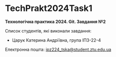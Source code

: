 # TechPrakt2024Task1
**Технологічна практика 2024. Git. Завдання №2**

Список студентів, які виконали завдання:
* Царук Катерина Андріївна, група ІПЗ-22-4

Електронна пошта: ipz224_tska@student.ztu.edu.ua
